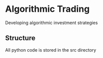 # Algorithmic Trading
Developing algorithmic investment strategies

## Structure
All python code is stored in the src directory 
